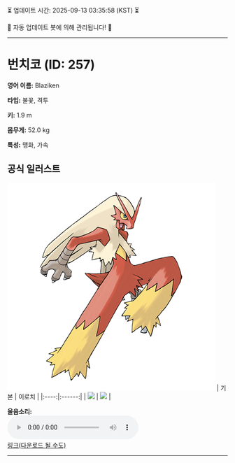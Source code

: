 
⏳ 업데이트 시간: 2025-09-13 03:35:58 (KST) ⏳

🤖 자동 업데이트 봇에 의해 관리됩니다! 🤖

---

# 번치코 (ID: 257)
**영어 이름:** Blaziken

**타입:** 불꽃, 격투

**키:** 1.9 m

**몸무게:** 52.0 kg

**특성:** 맹화, 가속

## 공식 일러스트
![](https://raw.githubusercontent.com/PokeAPI/sprites/master/sprites/pokemon/other/official-artwork/257.png)
| 기본 | 이로치 |
|:----:|:------:|
| <img src="http://play.pokemonshowdown.com/sprites/ani/blaziken.gif" width="200"> | <img src="http://play.pokemonshowdown.com/sprites/ani-shiny/blaziken.gif" width="200"> |

**울음소리:**<br><audio controls src="https://raw.githubusercontent.com/PokeAPI/cries/main/cries/pokemon/latest/257.ogg"></audio><br> [링크(다운로드 될 수도)](https://raw.githubusercontent.com/PokeAPI/cries/main/cries/pokemon/latest/257.ogg)


---
